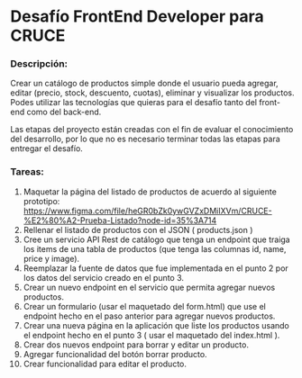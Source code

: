 # Desafío FrontEnd Developer para CRUCE

### Descripción:
Crear un catálogo de productos simple donde el usuario pueda agregar, editar (precio, stock, descuento, cuotas), eliminar y visualizar los productos.
Podes utilizar las tecnologías que quieras para el desafío tanto del front-end como del back-end.

Las etapas del proyecto están creadas con el fin de evaluar el conocimiento del desarrollo, por lo que no es necesario terminar todas las etapas para entregar el desafío.

### Tareas:
1.	Maquetar la página del listado de productos de acuerdo al siguiente prototipo:
https://www.figma.com/file/heGR0bZk0ywGVZxDMiIXVm/CRUCE-%E2%80%A2-Prueba-Listado?node-id=35%3A714
2.	Rellenar el listado de productos con el JSON ( products.json )
3.	Cree un servicio API Rest de catálogo que tenga un endpoint que traiga los items de una tabla de productos (que tenga las columnas id, name, price y image).
4.	Reemplazar la fuente de datos que fue implementada en el punto 2 por los datos del servicio creado en el punto 3.
5.	Crear un nuevo endpoint en el servicio que permita agregar nuevos productos.
6.	Crear un formulario (usar el maquetado del form.html) que use el endpoint hecho en el paso anterior para agregar nuevos productos.
7.	Crear una nueva página en la aplicación que liste los productos usando el endpoint hecho en el punto 3 ( usar el maquetado del index.html ).
8.	Crear dos nuevos endpoint para borrar y editar un producto.
9.	Agregar funcionalidad del botón borrar producto.
10.	Crear funcionalidad para editar el producto.

